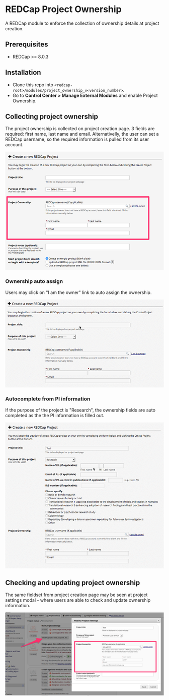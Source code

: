 # REDCap Project Ownership
A REDCap module to enforce the collection of ownership details at project creation.

## Prerequisites
- REDCap >= 8.0.3

## Installation
- Clone this repo into `<redcap-root>/modules/project_ownership_v<version_number>`.
- Go to **Control Center > Manage External Modules** and enable Project Ownership.

## Collecting project ownership
The project ownership is collected on project creation page. 3 fields are required: first name, last name and email. Alternativelly, the user can set a REDCap username, so the required information is pulled from its user account.

![Project creation page](img/create_project.png)

### Ownership auto assign
Users may click on "I am the owner" link to auto assign the ownership.

![Ownership auto assign](img/auto_assign.gif)

### Autocomplete from PI information
If the purpose of the project is "Research", the ownership fields are auto completed as the the PI information is filled out.

![Autocomplete from PI information](img/pi_autocomplete.gif)

## Checking and updating project ownership
The same fieldset from project creation page may be seen at project settings modal - where users are able to check and update ownership information.

![Project settings page](img/edit_project.png)
